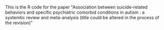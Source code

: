 This is the R code for the paper "Association between suicide-related behaviors and specific psychiatric comorbid conditions in autism : a systemtic review and meta-analysis (title could be altered in the process of the revision)"
